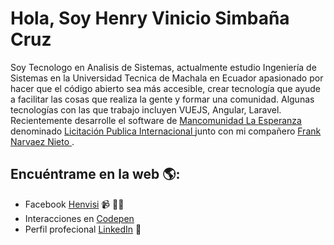 # Hola, Soy Henry Vinicio Simbaña Cruz
<p>Soy Tecnologo en Analisis de Sistemas, actualmente estudio Ingeniería de Sistemas en la Universidad Tecnica de Machala en Ecuador apasionado por hacer que el código abierto sea más accesible, crear tecnología que ayude a facilitar las cosas que realiza la gente y formar una comunidad. Algunas tecnologías con las que trabajo incluyen VUEJS, Angular, Laravel. Recientemente desarrolle el software de <a href="http://mancomunidadlaesperanza.gob.ec/"> Mancomunidad La Esperanza </a> denominado <a href="http://licopi.mancomunidadlaesperanza.gob.ec/"> Licitación Publica Internacional </a> junto con mi compañero  <a href="https://github.com/FrankWN29"> Frank Narvaez Nieto </a>. </p>


## Encuéntrame en la web 🌎: <a href="https://github.com/henvisi-1994"></a>
- Facebook <a href="https://www.facebook.com/henvisi">Henvisi</a>  📹 ✍🏾
- Interacciones en <a href="https://codepen.io/henvisi-1994"> Codepen</a> 
- Perfil profecional <a href="https://www.linkedin.com/in/henry-simba%C3%B1a-cruz-858172109/">LinkedIn</a> 💼
